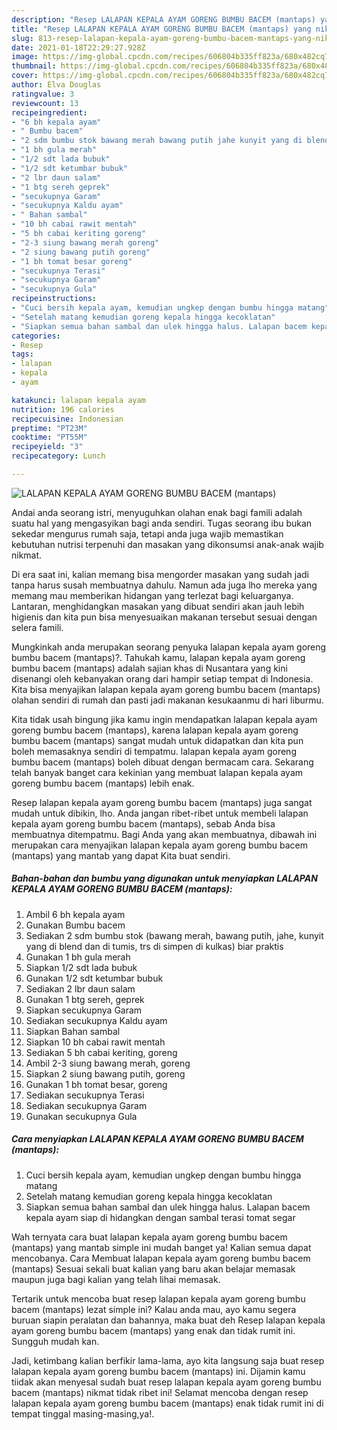 ```yaml
---
description: "Resep LALAPAN KEPALA AYAM GORENG BUMBU BACEM (mantaps) yang nikmat Untuk Jualan"
title: "Resep LALAPAN KEPALA AYAM GORENG BUMBU BACEM (mantaps) yang nikmat Untuk Jualan"
slug: 813-resep-lalapan-kepala-ayam-goreng-bumbu-bacem-mantaps-yang-nikmat-untuk-jualan
date: 2021-01-18T22:29:27.928Z
image: https://img-global.cpcdn.com/recipes/606804b335ff823a/680x482cq70/lalapan-kepala-ayam-goreng-bumbu-bacem-mantaps-foto-resep-utama.jpg
thumbnail: https://img-global.cpcdn.com/recipes/606804b335ff823a/680x482cq70/lalapan-kepala-ayam-goreng-bumbu-bacem-mantaps-foto-resep-utama.jpg
cover: https://img-global.cpcdn.com/recipes/606804b335ff823a/680x482cq70/lalapan-kepala-ayam-goreng-bumbu-bacem-mantaps-foto-resep-utama.jpg
author: Elva Douglas
ratingvalue: 3
reviewcount: 13
recipeingredient:
- "6 bh kepala ayam"
- " Bumbu bacem"
- "2 sdm bumbu stok bawang merah bawang putih jahe kunyit yang di blend dan di tumis trs di simpen di kulkas biar praktis"
- "1 bh gula merah"
- "1/2 sdt lada bubuk"
- "1/2 sdt ketumbar bubuk"
- "2 lbr daun salam"
- "1 btg sereh geprek"
- "secukupnya Garam"
- "secukupnya Kaldu ayam"
- " Bahan sambal"
- "10 bh cabai rawit mentah"
- "5 bh cabai keriting goreng"
- "2-3 siung bawang merah goreng"
- "2 siung bawang putih goreng"
- "1 bh tomat besar goreng"
- "secukupnya Terasi"
- "secukupnya Garam"
- "secukupnya Gula"
recipeinstructions:
- "Cuci bersih kepala ayam, kemudian ungkep dengan bumbu hingga matang"
- "Setelah matang kemudian goreng kepala hingga kecoklatan"
- "Siapkan semua bahan sambal dan ulek hingga halus. Lalapan bacem kepala ayam siap di hidangkan dengan sambal terasi tomat segar"
categories:
- Resep
tags:
- lalapan
- kepala
- ayam

katakunci: lalapan kepala ayam 
nutrition: 196 calories
recipecuisine: Indonesian
preptime: "PT23M"
cooktime: "PT55M"
recipeyield: "3"
recipecategory: Lunch

---
```



![LALAPAN KEPALA AYAM GORENG BUMBU BACEM (mantaps)](https://img-global.cpcdn.com/recipes/606804b335ff823a/680x482cq70/lalapan-kepala-ayam-goreng-bumbu-bacem-mantaps-foto-resep-utama.jpg)

Andai anda seorang istri, menyuguhkan olahan enak bagi famili adalah suatu hal yang mengasyikan bagi anda sendiri. Tugas seorang ibu bukan sekedar mengurus rumah saja, tetapi anda juga wajib memastikan kebutuhan nutrisi terpenuhi dan masakan yang dikonsumsi anak-anak wajib nikmat.

Di era  saat ini, kalian memang bisa mengorder masakan yang sudah jadi tanpa harus susah membuatnya dahulu. Namun ada juga lho mereka yang memang mau memberikan hidangan yang terlezat bagi keluarganya. Lantaran, menghidangkan masakan yang dibuat sendiri akan jauh lebih higienis dan kita pun bisa menyesuaikan makanan tersebut sesuai dengan selera famili. 



Mungkinkah anda merupakan seorang penyuka lalapan kepala ayam goreng bumbu bacem (mantaps)?. Tahukah kamu, lalapan kepala ayam goreng bumbu bacem (mantaps) adalah sajian khas di Nusantara yang kini disenangi oleh kebanyakan orang dari hampir setiap tempat di Indonesia. Kita bisa menyajikan lalapan kepala ayam goreng bumbu bacem (mantaps) olahan sendiri di rumah dan pasti jadi makanan kesukaanmu di hari liburmu.

Kita tidak usah bingung jika kamu ingin mendapatkan lalapan kepala ayam goreng bumbu bacem (mantaps), karena lalapan kepala ayam goreng bumbu bacem (mantaps) sangat mudah untuk didapatkan dan kita pun boleh memasaknya sendiri di tempatmu. lalapan kepala ayam goreng bumbu bacem (mantaps) boleh dibuat dengan bermacam cara. Sekarang telah banyak banget cara kekinian yang membuat lalapan kepala ayam goreng bumbu bacem (mantaps) lebih enak.

Resep lalapan kepala ayam goreng bumbu bacem (mantaps) juga sangat mudah untuk dibikin, lho. Anda jangan ribet-ribet untuk membeli lalapan kepala ayam goreng bumbu bacem (mantaps), sebab Anda bisa membuatnya ditempatmu. Bagi Anda yang akan membuatnya, dibawah ini merupakan cara menyajikan lalapan kepala ayam goreng bumbu bacem (mantaps) yang mantab yang dapat Kita buat sendiri.

<!--inarticleads1-->

##### Bahan-bahan dan bumbu yang digunakan untuk menyiapkan LALAPAN KEPALA AYAM GORENG BUMBU BACEM (mantaps):

1. Ambil 6 bh kepala ayam
1. Gunakan  Bumbu bacem
1. Sediakan 2 sdm bumbu stok (bawang merah, bawang putih, jahe, kunyit yang di blend dan di tumis, trs di simpen di kulkas) biar praktis
1. Gunakan 1 bh gula merah
1. Siapkan 1/2 sdt lada bubuk
1. Gunakan 1/2 sdt ketumbar bubuk
1. Sediakan 2 lbr daun salam
1. Gunakan 1 btg sereh, geprek
1. Siapkan secukupnya Garam
1. Sediakan secukupnya Kaldu ayam
1. Siapkan  Bahan sambal
1. Siapkan 10 bh cabai rawit mentah
1. Sediakan 5 bh cabai keriting, goreng
1. Ambil 2-3 siung bawang merah, goreng
1. Siapkan 2 siung bawang putih, goreng
1. Gunakan 1 bh tomat besar, goreng
1. Sediakan secukupnya Terasi
1. Sediakan secukupnya Garam
1. Gunakan secukupnya Gula




<!--inarticleads2-->

##### Cara menyiapkan LALAPAN KEPALA AYAM GORENG BUMBU BACEM (mantaps):

1. Cuci bersih kepala ayam, kemudian ungkep dengan bumbu hingga matang
1. Setelah matang kemudian goreng kepala hingga kecoklatan
1. Siapkan semua bahan sambal dan ulek hingga halus. Lalapan bacem kepala ayam siap di hidangkan dengan sambal terasi tomat segar




Wah ternyata cara buat lalapan kepala ayam goreng bumbu bacem (mantaps) yang mantab simple ini mudah banget ya! Kalian semua dapat mencobanya. Cara Membuat lalapan kepala ayam goreng bumbu bacem (mantaps) Sesuai sekali buat kalian yang baru akan belajar memasak maupun juga bagi kalian yang telah lihai memasak.

Tertarik untuk mencoba buat resep lalapan kepala ayam goreng bumbu bacem (mantaps) lezat simple ini? Kalau anda mau, ayo kamu segera buruan siapin peralatan dan bahannya, maka buat deh Resep lalapan kepala ayam goreng bumbu bacem (mantaps) yang enak dan tidak rumit ini. Sungguh mudah kan. 

Jadi, ketimbang kalian berfikir lama-lama, ayo kita langsung saja buat resep lalapan kepala ayam goreng bumbu bacem (mantaps) ini. Dijamin kamu tiidak akan menyesal sudah buat resep lalapan kepala ayam goreng bumbu bacem (mantaps) nikmat tidak ribet ini! Selamat mencoba dengan resep lalapan kepala ayam goreng bumbu bacem (mantaps) enak tidak rumit ini di tempat tinggal masing-masing,ya!.


